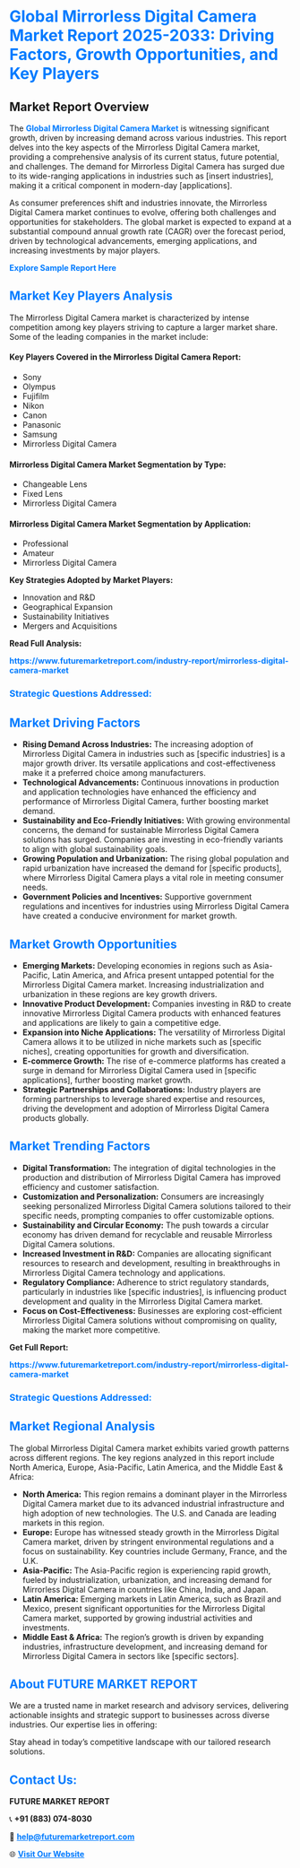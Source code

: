 <h1 style="color: #007BFF;">Global Mirrorless Digital Camera Market Report 2025-2033: Driving Factors, Growth Opportunities, and Key Players</h1>

<section id="overview">
<h2>Market Report Overview</h2>
<p>The <a href="https://www.futuremarketreport.com/industry-report/mirrorless-digital-camera-market" style="color: #007BFF; text-decoration: none;"><strong>Global Mirrorless Digital Camera Market</strong></a> is witnessing significant growth, driven by increasing demand across various industries. This report delves into the key aspects of the Mirrorless Digital Camera market, providing a comprehensive analysis of its current status, future potential, and challenges. The demand for Mirrorless Digital Camera has surged due to its wide-ranging applications in industries such as [insert industries], making it a critical component in modern-day [applications].</p>
<p>As consumer preferences shift and industries innovate, the Mirrorless Digital Camera market continues to evolve, offering both challenges and opportunities for stakeholders. The global market is expected to expand at a substantial compound annual growth rate (CAGR) over the forecast period, driven by technological advancements, emerging applications, and increasing investments by major players.</p>
</section>

<section id="overview">
<p><a href="https://www.futuremarketreport.com/request-sample/reportId=100058" style="color: #007BFF; text-decoration: none;"><strong>Explore Sample Report Here</strong></a></p>
</section>

<section id="key-players">
<h2 style="color: #007BFF;">Market Key Players Analysis</h2>
<p>The Mirrorless Digital Camera market is characterized by intense competition among key players striving to capture a larger market share. Some of the leading companies in the market include:</p>
<h4>Key Players Covered in the Mirrorless Digital Camera Report:</h4>
<ul><li>Sony</li><li>Olympus</li><li>Fujifilm</li><li>Nikon</li><li>Canon</li><li>Panasonic</li><li>Samsung</li><li>Mirrorless Digital Camera</li></ul>
<h4>Mirrorless Digital Camera Market Segmentation by Type:</h4>
<ul><li>Changeable Lens</li><li>Fixed Lens</li><li>Mirrorless Digital Camera</li></ul>

<h4>Mirrorless Digital Camera Market Segmentation by Application:</h4>
<ul><li>Professional</li><li>Amateur</li><li>Mirrorless Digital Camera</li></ul>
<p><strong>Key Strategies Adopted by Market Players:</strong></p>
<ul>
<li>Innovation and R&D</li>
<li>Geographical Expansion</li>
<li>Sustainability Initiatives</li>
<li>Mergers and Acquisitions</li>
</ul>
</section>

<section>
<p><strong>Read Full Analysis: </strong></p><a href="https://www.futuremarketreport.com/industry-report/mirrorless-digital-camera-market" style="color: #007BFF; text-decoration: none;"><strong>https://www.futuremarketreport.com/industry-report/mirrorless-digital-camera-market</strong></a>
<h3 style="color: #007BFF;">Strategic Questions Addressed:</h3>
</section>

<section id="driving-factors">
<h2 style="color: #007BFF;">Market Driving Factors</h2>
<ul>
<li><strong>Rising Demand Across Industries:</strong> The increasing adoption of Mirrorless Digital Camera in industries such as [specific industries] is a major growth driver. Its versatile applications and cost-effectiveness make it a preferred choice among manufacturers.</li>
<li><strong>Technological Advancements:</strong> Continuous innovations in production and application technologies have enhanced the efficiency and performance of Mirrorless Digital Camera, further boosting market demand.</li>
<li><strong>Sustainability and Eco-Friendly Initiatives:</strong> With growing environmental concerns, the demand for sustainable Mirrorless Digital Camera solutions has surged. Companies are investing in eco-friendly variants to align with global sustainability goals.</li>
<li><strong>Growing Population and Urbanization:</strong> The rising global population and rapid urbanization have increased the demand for [specific products], where Mirrorless Digital Camera plays a vital role in meeting consumer needs.</li>
<li><strong>Government Policies and Incentives:</strong> Supportive government regulations and incentives for industries using Mirrorless Digital Camera have created a conducive environment for market growth.</li>
</ul>
</section>

<section id="growth-opportunities">
<h2 style="color: #007BFF;">Market Growth Opportunities</h2>
<ul>
<li><strong>Emerging Markets:</strong> Developing economies in regions such as Asia-Pacific, Latin America, and Africa present untapped potential for the Mirrorless Digital Camera market. Increasing industrialization and urbanization in these regions are key growth drivers.</li>
<li><strong>Innovative Product Development:</strong> Companies investing in R&D to create innovative Mirrorless Digital Camera products with enhanced features and applications are likely to gain a competitive edge.</li>
<li><strong>Expansion into Niche Applications:</strong> The versatility of Mirrorless Digital Camera allows it to be utilized in niche markets such as [specific niches], creating opportunities for growth and diversification.</li>
<li><strong>E-commerce Growth:</strong> The rise of e-commerce platforms has created a surge in demand for Mirrorless Digital Camera used in [specific applications], further boosting market growth.</li>
<li><strong>Strategic Partnerships and Collaborations:</strong> Industry players are forming partnerships to leverage shared expertise and resources, driving the development and adoption of Mirrorless Digital Camera products globally.</li>
</ul>
</section>

<section id="trending-factors">
<h2 style="color: #007BFF;">Market Trending Factors</h2>
<ul>
<li><strong>Digital Transformation:</strong> The integration of digital technologies in the production and distribution of Mirrorless Digital Camera has improved efficiency and customer satisfaction.</li>
<li><strong>Customization and Personalization:</strong> Consumers are increasingly seeking personalized Mirrorless Digital Camera solutions tailored to their specific needs, prompting companies to offer customizable options.</li>
<li><strong>Sustainability and Circular Economy:</strong> The push towards a circular economy has driven demand for recyclable and reusable Mirrorless Digital Camera solutions.</li>
<li><strong>Increased Investment in R&D:</strong> Companies are allocating significant resources to research and development, resulting in breakthroughs in Mirrorless Digital Camera technology and applications.</li>
<li><strong>Regulatory Compliance:</strong> Adherence to strict regulatory standards, particularly in industries like [specific industries], is influencing product development and quality in the Mirrorless Digital Camera market.</li>
<li><strong>Focus on Cost-Effectiveness:</strong> Businesses are exploring cost-efficient Mirrorless Digital Camera solutions without compromising on quality, making the market more competitive.</li>
</ul>
</section>

<section>
<p><strong>Get Full Report: </strong></p><a href="https://www.futuremarketreport.com/industry-report/mirrorless-digital-camera-market" style="color: #007BFF; text-decoration: none;"><strong>https://www.futuremarketreport.com/industry-report/mirrorless-digital-camera-market</strong></a>
<h3 style="color: #007BFF;">Strategic Questions Addressed:</h3>
</section>


<section id="regional-analysis">
<h2 style="color: #007BFF;">Market Regional Analysis</h2>
<p>The global Mirrorless Digital Camera market exhibits varied growth patterns across different regions. The key regions analyzed in this report include North America, Europe, Asia-Pacific, Latin America, and the Middle East & Africa:</p>
<ul>
<li><strong>North America:</strong> This region remains a dominant player in the Mirrorless Digital Camera market due to its advanced industrial infrastructure and high adoption of new technologies. The U.S. and Canada are leading markets in this region.</li>
<li><strong>Europe:</strong> Europe has witnessed steady growth in the Mirrorless Digital Camera market, driven by stringent environmental regulations and a focus on sustainability. Key countries include Germany, France, and the U.K.</li>
<li><strong>Asia-Pacific:</strong> The Asia-Pacific region is experiencing rapid growth, fueled by industrialization, urbanization, and increasing demand for Mirrorless Digital Camera in countries like China, India, and Japan.</li>
<li><strong>Latin America:</strong> Emerging markets in Latin America, such as Brazil and Mexico, present significant opportunities for the Mirrorless Digital Camera market, supported by growing industrial activities and investments.</li>
<li><strong>Middle East & Africa:</strong> The region’s growth is driven by expanding industries, infrastructure development, and increasing demand for Mirrorless Digital Camera in sectors like [specific sectors].</li>
</ul>
</section>

<footer>
<h2 style="color: #007BFF;">About FUTURE MARKET REPORT</h2>
<p>We are a trusted name in market research and advisory services, delivering actionable insights and strategic support to businesses across diverse industries. Our expertise lies in offering:</p>

<p>Stay ahead in today’s competitive landscape with our tailored research solutions.</p>

<h2 style="color: #007BFF;">Contact Us:</h2>
<p><strong>FUTURE MARKET REPORT</strong></p>
<p>📞 <strong>+91 (883) 074-8030</strong></p>
<p>📧 <strong><a href="mailto:help@futuremarketreport.com" style="color: #007BFF;">help@futuremarketreport.com</a></strong></p>
<p>🌐 <strong><a href="https://www.futuremarketreport.com/" style="color: #007BFF;">Visit Our Website</a></strong></p>
</footer>